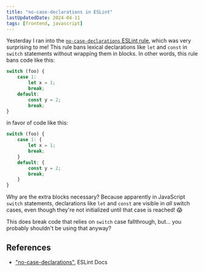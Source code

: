 ```yaml
---
title: "no-case-declarations in ESLint"
lastUpdatedDate: 2024-04-11
tags: [frontend, javascript]
---
```


Yesterday I ran into the [`no-case-declarations` ESLint rule](https://eslint.org/docs/latest/rules/no-case-declarations), which was very surprising to me!
This rule bans lexical declarations like `let` and `const` in `switch` statements without wrapping them in blocks.
In other words, this rule bans code like this:

```javascript
switch (foo) {
    case 1:
        let x = 1;
        break;
    default:
        const y = 2;
        break;
}
```

in favor of code like this:

```javascript
switch (foo) {
    case 1: {
        let x = 1;
        break;
    }
    default: {
        const y = 2;
        break;
    }
}
```

Why are the extra blocks necessary? Because apparently in JavaScript `switch` statements, declarations like `let` and `const` are visible in *all* switch cases, even though they're not initialized until that case is reached! 😱

This does break code that relies on `switch` case fallthrough, but... you probably shouldn't be using that anyway?

## References

- ["no-case-declarations"](https://eslint.org/docs/latest/rules/no-case-declarations), ESLint Docs